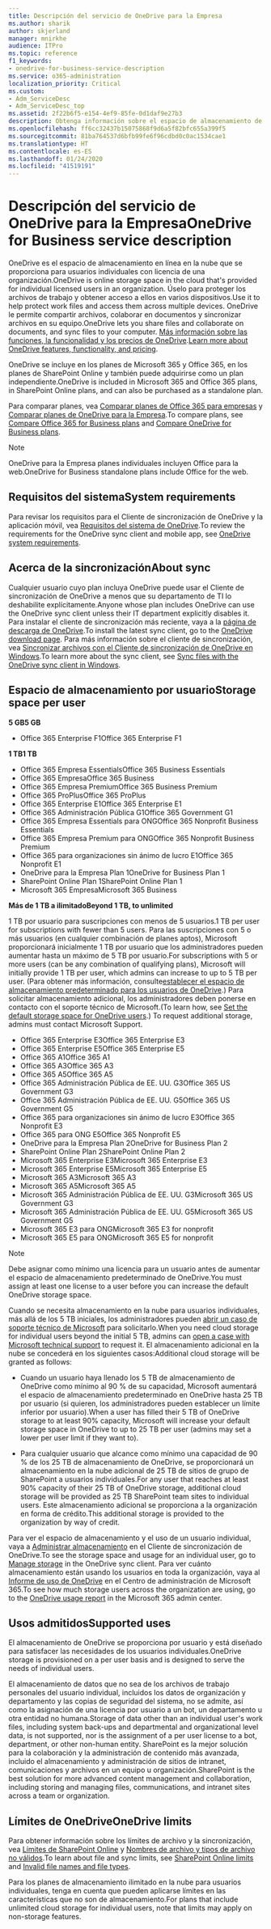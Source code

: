 ```yaml
---
title: Descripción del servicio de OneDrive para la Empresa
ms.author: sharik
author: skjerland
manager: mnirkhe
audience: ITPro
ms.topic: reference
f1_keywords:
- onedrive-for-business-service-description
ms.service: o365-administration
localization_priority: Critical
ms.custom:
- Adm_ServiceDesc
- Adm_ServiceDesc_top
ms.assetid: 2f22b6f5-e154-4ef9-85fe-0d1daf9e27b3
description: Obtenga información sobre el espacio de almacenamiento de OneDrive que se proporciona en cada plan de suscripción.
ms.openlocfilehash: ff6cc32437b15075868f9d6a5f82bfc655a399f5
ms.sourcegitcommit: 81ba764537d6bfb99fe6f96cdbd0c0ac1534cae1
ms.translationtype: HT
ms.contentlocale: es-ES
ms.lasthandoff: 01/24/2020
ms.locfileid: "41519191"
---
```

# <a name="onedrive-for-business-service-description"></a><span data-ttu-id="1d00a-103">Descripción del servicio de OneDrive para la Empresa</span><span class="sxs-lookup"><span data-stu-id="1d00a-103">OneDrive for Business service description</span></span>

<span data-ttu-id="1d00a-104">OneDrive es el espacio de almacenamiento en línea en la nube que se proporciona para usuarios individuales con licencia de una organización.</span><span class="sxs-lookup"><span data-stu-id="1d00a-104">OneDrive is online storage space in the cloud that's provided for individual licensed users in an organization.</span></span> <span data-ttu-id="1d00a-105">Úselo para proteger los archivos de trabajo y obtener acceso a ellos en varios dispositivos.</span><span class="sxs-lookup"><span data-stu-id="1d00a-105">Use it to help protect work files and access them across multiple devices.</span></span> <span data-ttu-id="1d00a-106">OneDrive le permite compartir archivos, colaborar en documentos y sincronizar archivos en su equipo.</span><span class="sxs-lookup"><span data-stu-id="1d00a-106">OneDrive lets you share files and collaborate on documents, and sync files to your computer.</span></span> <span data-ttu-id="1d00a-107">[Más información sobre las funciones, la funcionalidad y los precios de OneDrive](https://go.microsoft.com/fwlink/?linkid=850345).</span><span class="sxs-lookup"><span data-stu-id="1d00a-107">[Learn more about OneDrive features, functionality, and pricing](https://go.microsoft.com/fwlink/?linkid=850345).</span></span>
  
<span data-ttu-id="1d00a-108">OneDrive se incluye en los planes de Microsoft 365 y Office 365, en los planes de SharePoint Online y también puede adquirirse como un plan independiente.</span><span class="sxs-lookup"><span data-stu-id="1d00a-108">OneDrive is included in Microsoft 365 and Office 365 plans, in SharePoint Online plans, and can also be purchased as a standalone plan.</span></span> 
    
<span data-ttu-id="1d00a-109">Para comparar planes, vea [Comparar planes de Office 365 para empresas](https://go.microsoft.com/fwlink/?linkid=799177) y [Comparar planes de OneDrive para la Empresa](https://products.office.com/onedrive-for-business/compare-onedrive-for-business-plans).</span><span class="sxs-lookup"><span data-stu-id="1d00a-109">To compare plans, see [Compare Office 365 for Business plans](https://go.microsoft.com/fwlink/?linkid=799177) and [Compare OneDrive for Business plans](https://products.office.com/onedrive-for-business/compare-onedrive-for-business-plans).</span></span> 
  
> [!NOTE]
> <span data-ttu-id="1d00a-110">OneDrive para la Empresa planes individuales incluyen Office para la web.</span><span class="sxs-lookup"><span data-stu-id="1d00a-110">OneDrive for Business standalone plans include Office for the web.</span></span> 
  
## <a name="system-requirements"></a><span data-ttu-id="1d00a-111">Requisitos del sistema</span><span class="sxs-lookup"><span data-stu-id="1d00a-111">System requirements</span></span>

<span data-ttu-id="1d00a-112">Para revisar los requisitos para el Cliente de sincronización de OneDrive y la aplicación móvil, vea [Requisitos del sistema de OneDrive](https://go.microsoft.com/fwlink/?linkid=837584).</span><span class="sxs-lookup"><span data-stu-id="1d00a-112">To review the requirements for the OneDrive sync client and mobile app, see [OneDrive system requirements](https://go.microsoft.com/fwlink/?linkid=837584).</span></span>
  
## <a name="about-sync"></a><span data-ttu-id="1d00a-113">Acerca de la sincronización</span><span class="sxs-lookup"><span data-stu-id="1d00a-113">About sync</span></span>

<span data-ttu-id="1d00a-114">Cualquier usuario cuyo plan incluya OneDrive puede usar el Cliente de sincronización de OneDrive a menos que su departamento de TI lo deshabilite explícitamente.</span><span class="sxs-lookup"><span data-stu-id="1d00a-114">Anyone whose plan includes OneDrive can use the OneDrive sync client unless their IT department explicitly disables it.</span></span> <span data-ttu-id="1d00a-115">Para instalar el cliente de sincronización más reciente, vaya a la [página de descarga de OneDrive](https://onedrive.live.com/about/download/).</span><span class="sxs-lookup"><span data-stu-id="1d00a-115">To install the latest sync client, go to the [OneDrive download page](https://onedrive.live.com/about/download/).</span></span> <span data-ttu-id="1d00a-116">Para más información sobre el cliente de sincronización, vea [Sincronizar archivos con el Cliente de sincronización de OneDrive en Windows](https://support.office.com/article/615391c4-2bd3-4aae-a42a-858262e42a49).</span><span class="sxs-lookup"><span data-stu-id="1d00a-116">To learn more about the sync client, see [Sync files with the OneDrive sync client in Windows](https://support.office.com/article/615391c4-2bd3-4aae-a42a-858262e42a49).</span></span>
  
## <a name="storage-space-per-user"></a><span data-ttu-id="1d00a-117">Espacio de almacenamiento por usuario</span><span class="sxs-lookup"><span data-stu-id="1d00a-117">Storage space per user</span></span>

<span data-ttu-id="1d00a-118">**5 GB**</span><span class="sxs-lookup"><span data-stu-id="1d00a-118">**5 GB**</span></span>

- <span data-ttu-id="1d00a-119">Office 365 Enterprise F1</span><span class="sxs-lookup"><span data-stu-id="1d00a-119">Office 365 Enterprise F1</span></span>

<span data-ttu-id="1d00a-120">**1 TB**</span><span class="sxs-lookup"><span data-stu-id="1d00a-120">**1 TB**</span></span>

- <span data-ttu-id="1d00a-121">Office 365 Empresa Essentials</span><span class="sxs-lookup"><span data-stu-id="1d00a-121">Office 365 Business Essentials</span></span>
- <span data-ttu-id="1d00a-122">Office 365 Empresa</span><span class="sxs-lookup"><span data-stu-id="1d00a-122">Office 365 Business</span></span>
- <span data-ttu-id="1d00a-123">Office 365 Empresa Premium</span><span class="sxs-lookup"><span data-stu-id="1d00a-123">Office 365 Business Premium</span></span>
- <span data-ttu-id="1d00a-124">Office 365 ProPlus</span><span class="sxs-lookup"><span data-stu-id="1d00a-124">Office 365 ProPlus</span></span>
- <span data-ttu-id="1d00a-125">Office 365 Enterprise E1</span><span class="sxs-lookup"><span data-stu-id="1d00a-125">Office 365 Enterprise E1</span></span>
- <span data-ttu-id="1d00a-126">Office 365 Administración Pública G1</span><span class="sxs-lookup"><span data-stu-id="1d00a-126">Office 365 Government G1</span></span>
- <span data-ttu-id="1d00a-127">Office 365 Empresa Essentials para ONG</span><span class="sxs-lookup"><span data-stu-id="1d00a-127">Office 365 Nonprofit Business Essentials</span></span>
- <span data-ttu-id="1d00a-128">Office 365 Empresa Premium para ONG</span><span class="sxs-lookup"><span data-stu-id="1d00a-128">Office 365 Nonprofit Business Premium</span></span>
- <span data-ttu-id="1d00a-129">Office 365 para organizaciones sin ánimo de lucro E1</span><span class="sxs-lookup"><span data-stu-id="1d00a-129">Office 365 Nonprofit E1</span></span>
- <span data-ttu-id="1d00a-130">OneDrive para la Empresa Plan 1</span><span class="sxs-lookup"><span data-stu-id="1d00a-130">OneDrive for Business Plan 1</span></span>
- <span data-ttu-id="1d00a-131">SharePoint Online Plan 1</span><span class="sxs-lookup"><span data-stu-id="1d00a-131">SharePoint Online Plan 1</span></span>
- <span data-ttu-id="1d00a-132">Microsoft 365 Empresa</span><span class="sxs-lookup"><span data-stu-id="1d00a-132">Microsoft 365 Business</span></span>

<span data-ttu-id="1d00a-133">**Más de 1 TB a ilimitado**</span><span class="sxs-lookup"><span data-stu-id="1d00a-133">**Beyond 1 TB, to unlimited**</span></span>
 
<span data-ttu-id="1d00a-134">1 TB por usuario para suscripciones con menos de 5 usuarios.</span><span class="sxs-lookup"><span data-stu-id="1d00a-134">1 TB per user for subscriptions with fewer than 5 users.</span></span> <span data-ttu-id="1d00a-135">Para las suscripciones con 5 o más usuarios (en cualquier combinación de planes aptos), Microsoft proporcionará inicialmente 1 TB por usuario que los administradores pueden aumentar hasta un máximo de 5 TB por usuario.</span><span class="sxs-lookup"><span data-stu-id="1d00a-135">For subscriptions with 5 or more users (can be any combination of qualifying plans), Microsoft will initially provide 1 TB per user, which admins can increase to up to 5 TB per user.</span></span> <span data-ttu-id="1d00a-136">(Para obtener más información, consulte[establecer el espacio de almacenamiento predeterminado para los usuarios de OneDrive](/onedrive/set-default-storage-space).) Para solicitar almacenamiento adicional, los administradores deben ponerse en contacto con el soporte técnico de Microsoft.</span><span class="sxs-lookup"><span data-stu-id="1d00a-136">(To learn how, see [Set the default storage space for OneDrive users](/onedrive/set-default-storage-space).) To request additional storage, admins must contact Microsoft Support.</span></span>

- <span data-ttu-id="1d00a-137">Office 365 Enterprise E3</span><span class="sxs-lookup"><span data-stu-id="1d00a-137">Office 365 Enterprise E3</span></span>
- <span data-ttu-id="1d00a-138">Office 365 Enterprise E5</span><span class="sxs-lookup"><span data-stu-id="1d00a-138">Office 365 Enterprise E5</span></span>
- <span data-ttu-id="1d00a-139">Office 365 A1</span><span class="sxs-lookup"><span data-stu-id="1d00a-139">Office 365 A1</span></span>
- <span data-ttu-id="1d00a-140">Office 365 A3</span><span class="sxs-lookup"><span data-stu-id="1d00a-140">Office 365 A3</span></span>
- <span data-ttu-id="1d00a-141">Office 365 A5</span><span class="sxs-lookup"><span data-stu-id="1d00a-141">Office 365 A5</span></span>
- <span data-ttu-id="1d00a-142">Office 365 Administración Pública de EE. UU. G3</span><span class="sxs-lookup"><span data-stu-id="1d00a-142">Office 365 US Government G3</span></span>
- <span data-ttu-id="1d00a-143">Office 365 Administración Pública de EE. UU. G5</span><span class="sxs-lookup"><span data-stu-id="1d00a-143">Office 365 US Government G5</span></span>
- <span data-ttu-id="1d00a-144">Office 365 para organizaciones sin ánimo de lucro E3</span><span class="sxs-lookup"><span data-stu-id="1d00a-144">Office 365 Nonprofit E3</span></span>
- <span data-ttu-id="1d00a-145">Office 365 para ONG E5</span><span class="sxs-lookup"><span data-stu-id="1d00a-145">Office 365 Nonprofit E5</span></span>
- <span data-ttu-id="1d00a-146">OneDrive para la Empresa Plan 2</span><span class="sxs-lookup"><span data-stu-id="1d00a-146">OneDrive for Business Plan 2</span></span>
- <span data-ttu-id="1d00a-147">SharePoint Online Plan 2</span><span class="sxs-lookup"><span data-stu-id="1d00a-147">SharePoint Online Plan 2</span></span>
- <span data-ttu-id="1d00a-148">Microsoft 365 Enterprise E3</span><span class="sxs-lookup"><span data-stu-id="1d00a-148">Microsoft 365 Enterprise E3</span></span>
- <span data-ttu-id="1d00a-149">Microsoft 365 Enterprise E5</span><span class="sxs-lookup"><span data-stu-id="1d00a-149">Microsoft 365 Enterprise E5</span></span>
- <span data-ttu-id="1d00a-150">Microsoft 365 A3</span><span class="sxs-lookup"><span data-stu-id="1d00a-150">Microsoft 365 A3</span></span>
- <span data-ttu-id="1d00a-151">Microsoft 365 A5</span><span class="sxs-lookup"><span data-stu-id="1d00a-151">Microsoft 365 A5</span></span>
- <span data-ttu-id="1d00a-152">Microsoft 365 Administración Pública de EE. UU. G3</span><span class="sxs-lookup"><span data-stu-id="1d00a-152">Microsoft 365 US Government G3</span></span>
- <span data-ttu-id="1d00a-153">Microsoft 365 Administración Pública de EE. UU. G5</span><span class="sxs-lookup"><span data-stu-id="1d00a-153">Microsoft 365 US Government G5</span></span>
- <span data-ttu-id="1d00a-154">Microsoft 365 E3 para ONG</span><span class="sxs-lookup"><span data-stu-id="1d00a-154">Microsoft 365 E3 for nonprofit</span></span>
- <span data-ttu-id="1d00a-155">Microsoft 365 E5 para ONG</span><span class="sxs-lookup"><span data-stu-id="1d00a-155">Microsoft 365 E5 for nonprofit</span></span>

> [!NOTE]
> <span data-ttu-id="1d00a-156">Debe asignar como mínimo una licencia para un usuario antes de aumentar el espacio de almacenamiento predeterminado de OneDrive.</span><span class="sxs-lookup"><span data-stu-id="1d00a-156">You must assign at least one license to a user before you can increase the default OneDrive storage space.</span></span> 
  
<span data-ttu-id="1d00a-157">Cuando se necesita almacenamiento en la nube para usuarios individuales, más allá de los 5 TB iniciales, los administradores pueden [abrir un caso de soporte técnico de Microsoft](https://go.microsoft.com/fwlink/?linkid=869559) para solicitarlo.</span><span class="sxs-lookup"><span data-stu-id="1d00a-157">When you need cloud storage for individual users beyond the initial 5 TB, admins can [open a case with Microsoft technical support](https://go.microsoft.com/fwlink/?linkid=869559) to request it.</span></span> <span data-ttu-id="1d00a-158">El almacenamiento adicional en la nube se concederá en los siguientes casos:</span><span class="sxs-lookup"><span data-stu-id="1d00a-158">Additional cloud storage will be granted as follows:</span></span> 
  
- <span data-ttu-id="1d00a-159">Cuando un usuario haya llenado los 5 TB de almacenamiento de OneDrive como mínimo al 90 % de su capacidad, Microsoft aumentará el espacio de almacenamiento predeterminado en OneDrive hasta 25 TB por usuario (si quieren, los administradores pueden establecer un límite inferior por usuario).</span><span class="sxs-lookup"><span data-stu-id="1d00a-159">When a user has filled their 5 TB of OneDrive storage to at least 90% capacity, Microsoft will increase your default storage space in OneDrive to up to 25 TB per user (admins may set a lower per user limit if they want to).</span></span> 
    
- <span data-ttu-id="1d00a-160">Para cualquier usuario que alcance como mínimo una capacidad de 90 % de los 25 TB de almacenamiento de OneDrive, se proporcionará un almacenamiento en la nube adicional de 25 TB de sitios de grupo de SharePoint a usuarios individuales.</span><span class="sxs-lookup"><span data-stu-id="1d00a-160">For any user that reaches at least 90% capacity of their 25 TB of OneDrive storage, additional cloud storage will be provided as 25 TB SharePoint team sites to individual users.</span></span> <span data-ttu-id="1d00a-161">Este almacenamiento adicional se proporciona a la organización en forma de crédito.</span><span class="sxs-lookup"><span data-stu-id="1d00a-161">This additional storage is provided to the organization by way of credit.</span></span>
    
<span data-ttu-id="1d00a-162">Para ver el espacio de almacenamiento y el uso de un usuario individual, vaya a [Administrar almacenamiento](https://support.office.com/article/31519161-059C-4764-B6F8-F5CD29F7FE68) en el Cliente de sincronización de OneDrive.</span><span class="sxs-lookup"><span data-stu-id="1d00a-162">To see the storage space and usage for an individual user, go to [Manage storage](https://support.office.com/article/31519161-059C-4764-B6F8-F5CD29F7FE68) in the OneDrive sync client.</span></span> <span data-ttu-id="1d00a-163">Para ver cuánto almacenamiento están usando los usuarios en toda la organización, vaya al [Informe de uso de OneDrive](/office365/admin/activity-reports/onedrive-for-business-usage) en el Centro de administración de Microsoft 365.</span><span class="sxs-lookup"><span data-stu-id="1d00a-163">To see how much storage users across the organization are using, go to the [OneDrive usage report](/office365/admin/activity-reports/onedrive-for-business-usage) in the Microsoft 365 admin center.</span></span> 
   
## <a name="supported-uses"></a><span data-ttu-id="1d00a-164">Usos admitidos</span><span class="sxs-lookup"><span data-stu-id="1d00a-164">Supported uses</span></span>

<span data-ttu-id="1d00a-165">El almacenamiento de OneDrive se proporciona por usuario y está diseñado para satisfacer las necesidades de los usuarios individuales.</span><span class="sxs-lookup"><span data-stu-id="1d00a-165">OneDrive storage is provisioned on a per user basis and is designed to serve the needs of individual users.</span></span>
  
<span data-ttu-id="1d00a-166">El almacenamiento de datos que no sea de los archivos de trabajo personales del usuario individual, incluidos los datos de organización y departamento y las copias de seguridad del sistema, no se admite, así como la asignación de una licencia por usuario a un bot, un departamento u otra entidad no humana.</span><span class="sxs-lookup"><span data-stu-id="1d00a-166">Storage of data other than an individual user's work files, including system back-ups and departmental and organizational level data, is not supported, nor is the assignment of a per user license to a bot, department, or other non-human entity.</span></span> <span data-ttu-id="1d00a-167">SharePoint es la mejor solución para la colaboración y la administración de contenido más avanzada, incluido el almacenamiento y administración de sitios de intranet, comunicaciones y archivos en un equipo u organización.</span><span class="sxs-lookup"><span data-stu-id="1d00a-167">SharePoint is the best solution for more advanced content management and collaboration, including storing and managing files, communications, and intranet sites across a team or organization.</span></span>
  
## <a name="onedrive-limits"></a><span data-ttu-id="1d00a-168">Límites de OneDrive</span><span class="sxs-lookup"><span data-stu-id="1d00a-168">OneDrive limits</span></span>

<span data-ttu-id="1d00a-169">Para obtener información sobre los límites de archivo y la sincronización, vea [Límites de SharePoint Online](/office365/servicedescriptions/sharepoint-online-service-description/sharepoint-online-limits) y [Nombres de archivo y tipos de archivo no válidos](https://support.office.com/article/64883a5d-228e-48f5-b3d2-eb39e07630fa).</span><span class="sxs-lookup"><span data-stu-id="1d00a-169">To learn about file and sync limits, see [SharePoint Online limits](/office365/servicedescriptions/sharepoint-online-service-description/sharepoint-online-limits) and [Invalid file names and file types](https://support.office.com/article/64883a5d-228e-48f5-b3d2-eb39e07630fa).</span></span>
  
<span data-ttu-id="1d00a-170">Para los planes de almacenamiento ilimitado en la nube para usuarios individuales, tenga en cuenta que pueden aplicarse límites en las características que no son de almacenamiento.</span><span class="sxs-lookup"><span data-stu-id="1d00a-170">For plans that include unlimited cloud storage for individual users, note that limits may apply on non-storage features.</span></span> 
  